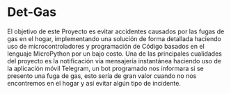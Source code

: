 # Det-Gas

El objetivo de este Proyecto es evitar accidentes causados por las fugas de gas en el hogar, 
implementando una solución de forma detallada haciendo uso de microcontroladores y programación de Código 
basados en el lenguaje MicroPython por un bajo costo. Una de las principales cualidades del proyecto 
es la notificación vía mensajería instantánea haciendo uso de la aplicación móvil Telegram,
un bot programado nos informara si se presento una fuga de gas, esto sería de gran valor
cuando no nos encontremos en el hogar y así evitar algún tipo de incidente.
